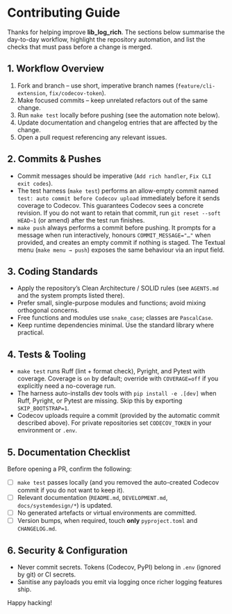 # Contributing Guide

Thanks for helping improve **lib_log_rich**. The sections below summarise the day-to-day workflow, highlight the repository automation, and list the checks that must pass before a change is merged.

## 1. Workflow Overview

1. Fork and branch – use short, imperative branch names (`feature/cli-extension`, `fix/codecov-token`).
2. Make focused commits – keep unrelated refactors out of the same change.
3. Run `make test` locally before pushing (see the automation note below).
4. Update documentation and changelog entries that are affected by the change.
5. Open a pull request referencing any relevant issues.

## 2. Commits & Pushes

- Commit messages should be imperative (`Add rich handler`, `Fix CLI exit codes`).
- The test harness (`make test`) performs an allow-empty commit named `test: auto commit before Codecov upload` immediately before it sends coverage to Codecov. This guarantees Codecov sees a concrete revision. If you do not want to retain that commit, run `git reset --soft HEAD~1` (or amend) after the test run finishes.
- `make push` always performs a commit before pushing. It prompts for a message when run interactively, honours `COMMIT_MESSAGE="…"` when provided, and creates an empty commit if nothing is staged. The Textual menu (`make menu → push`) exposes the same behaviour via an input field.

## 3. Coding Standards

- Apply the repository’s Clean Architecture / SOLID rules (see `AGENTS.md` and the system prompts listed there).
- Prefer small, single-purpose modules and functions; avoid mixing orthogonal concerns.
- Free functions and modules use `snake_case`; classes are `PascalCase`.
- Keep runtime dependencies minimal. Use the standard library where practical.

## 4. Tests & Tooling

- `make test` runs Ruff (lint + format check), Pyright, and Pytest with coverage. Coverage is `on` by default; override with `COVERAGE=off` if you explicitly need a no-coverage run.
- The harness auto-installs dev tools with `pip install -e .[dev]` when Ruff, Pyright, or Pytest are missing. Skip this by exporting `SKIP_BOOTSTRAP=1`.
- Codecov uploads require a commit (provided by the automatic commit described above). For private repositories set `CODECOV_TOKEN` in your environment or `.env`.

## 5. Documentation Checklist

Before opening a PR, confirm the following:

- [ ] `make test` passes locally (and you removed the auto-created Codecov commit if you do not want to keep it).
- [ ] Relevant documentation (`README.md`, `DEVELOPMENT.md`, `docs/systemdesign/*`) is updated.
- [ ] No generated artefacts or virtual environments are committed.
- [ ] Version bumps, when required, touch **only** `pyproject.toml` and `CHANGELOG.md`.

## 6. Security & Configuration

- Never commit secrets. Tokens (Codecov, PyPI) belong in `.env` (ignored by git) or CI secrets.
- Sanitise any payloads you emit via logging once richer logging features ship.

Happy hacking!

